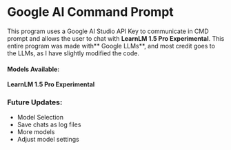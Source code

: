 # Google AI Command Prompt
This program uses a Google AI Studio API Key to communicate in CMD prompt and allows the user to chat with **LearnLM 1.5 Pro Experimental**.  This entire program was made with** Google LLMs**, and most credit goes to the LLMs, as I have slightly modified the code.

#### Models Available: 
**LearnLM 1.5 Pro Experimental**

### Future Updates:
- Model Selection
- Save chats as log files
- More models
- Adjust model settings
